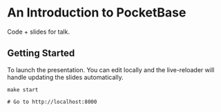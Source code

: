 # An Introduction to PocketBase

Code + slides for talk.

## Getting Started

To launch the presentation. You can edit locally and the live-reloader
will handle updating the slides automatically.

```
make start

# Go to http://localhost:8000
```